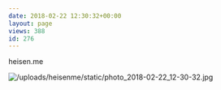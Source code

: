 ```yaml
---
date: 2018-02-22 12:30:32+00:00
layout: page
views: 388
id: 276
---
```


heisen.me



![/uploads/heisenme/static/photo_2018-02-22_12-30-32.jpg](/uploads/heisenme/static/photo_2018-02-22_12-30-32.jpg)
